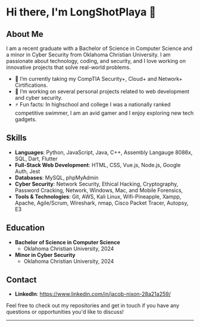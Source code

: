 # Hi there, I'm LongShotPlaya 👋

## About Me
I am a recent graduate with a Bachelor of Science in Computer Science and a minor in Cyber Security from Oklahoma Christian University. I am passionate about technology, coding, and security, and I love working on innovative projects that solve real-world problems.

- 🌱 I’m currently taking my CompTIA Security+, Cloud+ and Network+ Cirtifications. 
- 🔭 I’m working on several personal projects related to web development and cyber security.
- ⚡ Fun facts: In highschool and college I was a nationally ranked competitive swimmer, I am an avid gamer and I enjoy exploring new tech gadgets.

## Skills
- **Languages**: Python, JavaScript, Java, C++, Assembly Langauge 8086x, SQL, Dart, Flutter
- **Full-Stack Web Development**: HTML, CSS, Vue.js, Node.js, Google Auth, Jest
- **Databases**: MySQL, phpMyAdmin
- **Cyber Security**: Network Security, Ethical Hacking, Cryptography, Password Cracking, Network, Windows, Mac, and Mobile Forensics, 
- **Tools & Technologies**: Git, AWS, Kali Linux, Wifi-Pineapple, Xampp, Apache, Agile/Scrum, Wireshark, nmap, Cisco Packet Tracer, Autopsy, E3

## Education
- **Bachelor of Science in Computer Science**
  - Oklahoma Christian University, 2024
- **Minor in Cyber Security**
  - Oklahoma Christian University, 2024

## Contact
- **LinkedIn**: https://www.linkedin.com/in/jacob-nixon-28a21a259/

Feel free to check out my repositories and get in touch if you have any questions or opportunities you'd like to discuss!

---


